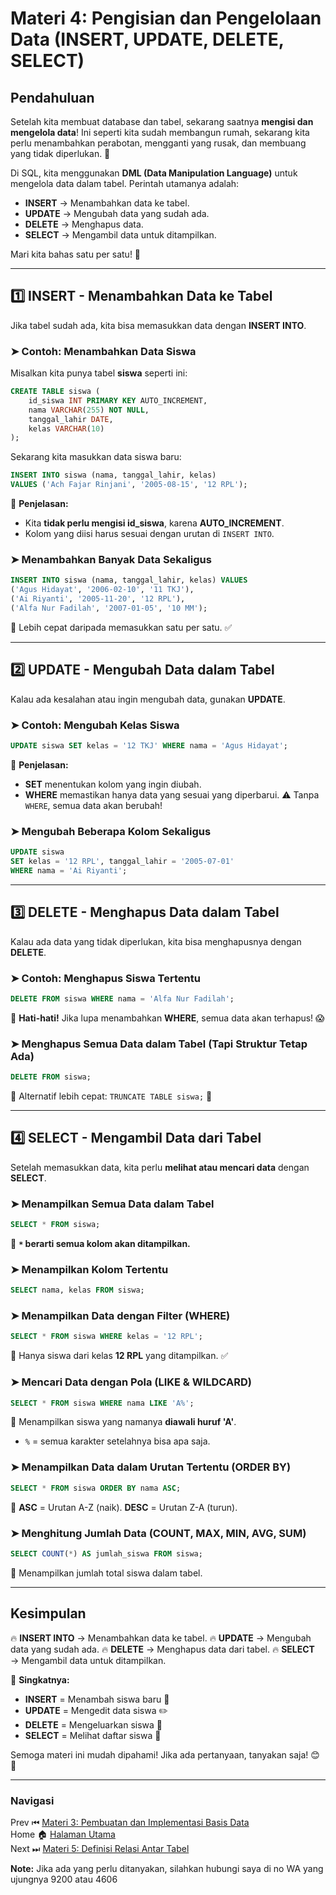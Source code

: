 # **Materi 4: Pengisian dan Pengelolaan Data (INSERT, UPDATE, DELETE, SELECT)**

## **Pendahuluan**

Setelah kita membuat database dan tabel, sekarang saatnya **mengisi dan mengelola data**! Ini seperti kita sudah membangun rumah, sekarang kita perlu menambahkan perabotan, mengganti yang rusak, dan membuang yang tidak diperlukan. 🏡

Di SQL, kita menggunakan **DML (Data Manipulation Language)** untuk mengelola data dalam tabel. Perintah utamanya adalah:
- **INSERT** → Menambahkan data ke tabel.
- **UPDATE** → Mengubah data yang sudah ada.
- **DELETE** → Menghapus data.
- **SELECT** → Mengambil data untuk ditampilkan.

Mari kita bahas satu per satu! 🚀

---

## **1️⃣ INSERT - Menambahkan Data ke Tabel**

Jika tabel sudah ada, kita bisa memasukkan data dengan **INSERT INTO**.

### **➤ Contoh: Menambahkan Data Siswa**
Misalkan kita punya tabel **siswa** seperti ini:
```sql
CREATE TABLE siswa (
    id_siswa INT PRIMARY KEY AUTO_INCREMENT,
    nama VARCHAR(255) NOT NULL,
    tanggal_lahir DATE,
    kelas VARCHAR(10)
);
```
Sekarang kita masukkan data siswa baru:
```sql
INSERT INTO siswa (nama, tanggal_lahir, kelas)
VALUES ('Ach Fajar Rinjani', '2005-08-15', '12 RPL');
```
📌 **Penjelasan:**
- Kita **tidak perlu mengisi id_siswa**, karena **AUTO_INCREMENT**.
- Kolom yang diisi harus sesuai dengan urutan di `INSERT INTO`.

### **➤ Menambahkan Banyak Data Sekaligus**
```sql
INSERT INTO siswa (nama, tanggal_lahir, kelas) VALUES
('Agus Hidayat', '2006-02-10', '11 TKJ'),
('Ai Riyanti', '2005-11-20', '12 RPL'),
('Alfa Nur Fadilah', '2007-01-05', '10 MM');
```
📌 Lebih cepat daripada memasukkan satu per satu. ✅

---

## **2️⃣ UPDATE - Mengubah Data dalam Tabel**

Kalau ada kesalahan atau ingin mengubah data, gunakan **UPDATE**.

### **➤ Contoh: Mengubah Kelas Siswa**
```sql
UPDATE siswa SET kelas = '12 TKJ' WHERE nama = 'Agus Hidayat';
```
📌 **Penjelasan:**
- **SET** menentukan kolom yang ingin diubah.
- **WHERE** memastikan hanya data yang sesuai yang diperbarui. ⚠️ Tanpa `WHERE`, semua data akan berubah!

### **➤ Mengubah Beberapa Kolom Sekaligus**
```sql
UPDATE siswa
SET kelas = '12 RPL', tanggal_lahir = '2005-07-01'
WHERE nama = 'Ai Riyanti';
```

---

## **3️⃣ DELETE - Menghapus Data dalam Tabel**

Kalau ada data yang tidak diperlukan, kita bisa menghapusnya dengan **DELETE**.

### **➤ Contoh: Menghapus Siswa Tertentu**
```sql
DELETE FROM siswa WHERE nama = 'Alfa Nur Fadilah';
```
📌 **Hati-hati!** Jika lupa menambahkan **WHERE**, semua data akan terhapus! 😱

### **➤ Menghapus Semua Data dalam Tabel (Tapi Struktur Tetap Ada)**
```sql
DELETE FROM siswa;
```
📌 Alternatif lebih cepat: `TRUNCATE TABLE siswa;` 🚀

---

## **4️⃣ SELECT - Mengambil Data dari Tabel**

Setelah memasukkan data, kita perlu **melihat atau mencari data** dengan **SELECT**.

### **➤ Menampilkan Semua Data dalam Tabel**
```sql
SELECT * FROM siswa;
```
📌 **`*` berarti semua kolom akan ditampilkan.**

### **➤ Menampilkan Kolom Tertentu**
```sql
SELECT nama, kelas FROM siswa;
```

### **➤ Menampilkan Data dengan Filter (WHERE)**
```sql
SELECT * FROM siswa WHERE kelas = '12 RPL';
```
📌 Hanya siswa dari kelas **12 RPL** yang ditampilkan. ✅

### **➤ Mencari Data dengan Pola (LIKE & WILDCARD)**
```sql
SELECT * FROM siswa WHERE nama LIKE 'A%';
```
📌 Menampilkan siswa yang namanya **diawali huruf 'A'**.
- `%` = semua karakter setelahnya bisa apa saja.

### **➤ Menampilkan Data dalam Urutan Tertentu (ORDER BY)**
```sql
SELECT * FROM siswa ORDER BY nama ASC;
```
📌 **ASC** = Urutan A-Z (naik). **DESC** = Urutan Z-A (turun).

### **➤ Menghitung Jumlah Data (COUNT, MAX, MIN, AVG, SUM)**
```sql
SELECT COUNT(*) AS jumlah_siswa FROM siswa;
```
📌 Menampilkan jumlah total siswa dalam tabel.

---

## **Kesimpulan**

🔥 **INSERT INTO** → Menambahkan data ke tabel.
🔥 **UPDATE** → Mengubah data yang sudah ada.
🔥 **DELETE** → Menghapus data dari tabel.
🔥 **SELECT** → Mengambil data untuk ditampilkan.

📌 **Singkatnya:**
- **INSERT** = Menambah siswa baru 📝
- **UPDATE** = Mengedit data siswa ✏️
- **DELETE** = Mengeluarkan siswa 🚪
- **SELECT** = Melihat daftar siswa 👀

Semoga materi ini mudah dipahami! Jika ada pertanyaan, tanyakan saja! 😊🚀



---
### **Navigasi**
Prev ⏮ [Materi 3: Pembuatan dan Implementasi Basis Data](../3/README.MD) <br>
Home 🏠 [Halaman Utama](../README.MD) <br>
Next ⏭ [Materi 5: Definisi Relasi Antar Tabel](../5/README.MD)

**Note:** Jika ada yang perlu ditanyakan, silahkan hubungi saya di no WA yang ujungnya 9200 atau 4606